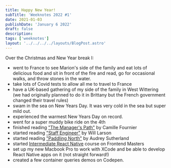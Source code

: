 ```yaml
---
title: Happy New Year!
subTitle: 'Weeknotes 2022 #1'
date: 2021-01-03
publishDate: 'January 6 2022'
draft: false
description:
tags: ['weeknotes']
layout: '../../../../layouts/BlogPost.astro'
---
```


Over the Christmas and New Year break I:

- went to France to see Marion's side of the family and eat lots of delicious food and sit in front of the fire and read, go for occasional walks, and throw stones in the water.
- take lots of Covid tests to allow all me to travel to France
- have a UK-based gathering of my side of the family in West Wittering (we had originally planned to do it in Brittany but the French government changed their travel rules)
- swam in the sea on New Years Day. It was very cold in the sea but super mild out.
- experienced the warmest New Years Day on record.
- went for a super muddy bike ride on the 4th
- finished reading ["The Manager's Path"](https://www.amazon.co.uk/Manager%60s-Path-Camille-Fournier/dp/1491973897) by Camille Fournier
- started reading ["Staff Engineer"](https://www.amazon.co.uk/Staff-Engineer-Leadership-beyond-management/dp/1736417916/) by Will Larson
- started reading ["Paddling North"](https://www.amazon.co.uk/gp/product/B00GCDYVKO/ref=dbs_a_def_rwt_bibl_vppi_i0) by Audrey Sutherland
- started [Intermediate React Native](https://frontendmasters.com/courses/intermediate-react-native/) course on Frontend Masters
- set up my new Macbook Pro to work with XCode and be able to develop React Native apps on it (not straight forward!)
- created a few container queries demos on Codepen.
